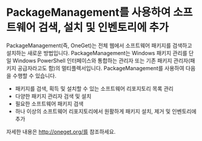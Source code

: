 # <a name="software-discovery-install-and-inventory-with-packagemanagement"></a>PackageManagement를 사용하여 소프트웨어 검색, 설치 및 인벤토리에 추가

PackageManagement(즉, OneGet)는 전체 웹에서 소프트웨어 패키지를 검색하고 설치하는 새로운 방법입니다. PackageManagement는 Windows 패키지 관리를 단일 Windows PowerShell 인터페이스와 통합하는 관리자 또는 기존 패키지 관리자(패키지 공급자라고도 함)의 멀티플렉서입니다. PackageManagement를 사용하여 다음을 수행할 수 있습니다.

-   패키지를 검색, 획득 및 설치할 수 있는 소프트웨어 리포지토리 목록 관리
-   다양한 패키지 관리자 검색 및 설치
-   필요한 소프트웨어 패키지 검색
-   하나 이상의 소프트웨어 리포지토리에서 원활하게 패키지 설치, 제거 및 인벤토리에 추가

자세한 내용은 http://oneget.org/를 참조하세요.
